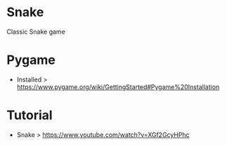 # Snake
Classic Snake game

# Pygame
-  Installed > https://www.pygame.org/wiki/GettingStarted#Pygame%20Installation

# Tutorial
- Snake > https://www.youtube.com/watch?v=XGf2GcyHPhc
